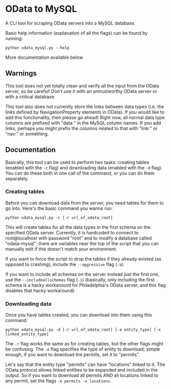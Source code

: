 # OData to MySQL

A CLI tool for scraping OData servers into a MySQL database.

Basic help information (explanation of all the flags) can be found by running:

    python odata_mysql.py --help

More documentation available below.

## Warnings

This tool does not yet totally clean and verify all the input from the OData server, so be careful! Don't use it with an untrustworthy OData server or with a critical database.

This tool also does not currently store the links between data types (i.e. the links defined by NavigationProperty elements in OData). If you would like to add this functionality, then please go ahead! Right now, all normal data type columns are prefixed with "data:" in the MySQL column names. If you add links, perhaps you might prefix the columns related to that with "link:" or "nav:" or something.

## Documentation

Basically, this tool can be used to perform two tasks: creating tables (enabled with the `-c` flag) and downloading data (enabled with the `-d` flag). You can do these both in one call of the command, or you can do them separately.

### Creating tables

Before you can download data from the server, you need tables for them to go into. Here's the basic command you wanna run:

    python odata_mysql.py -c [-r url_of_odata_root]

This will create tables for all the data types in the first schema on the specified OData server. Currently, it is hardcoded to connect to root@localhost with password "root" and to modify a database called "odata-mysql"; there are variables near the top of the script that you can manually edit if this doesn't match your environment.

If you want to force the script to drop the tables if they already existed (as opposed to crashing), include the `--aggressive` flag (``-a``).

If you want to include all schemas on the server instead just the first one, use the `--includeallschemas` flag (`-i`) (basically, only including the first schema is a hacky workaround for Philadelphia's OData server, and this flag disables that hacky workaround).

### Downloading data

Once you have tables created, you can download into them using this command:

    python odata_mysql.py -d [-r url_of_odata_root] [-e entity_type] [-x linked_entity_type]

The `-r` flag works the same as for creating tables, but the other flags might be confusing. The `-e` flag specifies the type of entity to download; simple enough, if you want to download the permits, set it to "permits".

Let's say that the entity type "permits" can have "locations" linked to it. The OData protocol allows linked entities to be expanded and included in the output. So if you want to download all permits AND all locations linked to any permit, set the flags `-e permits -x locations`.
